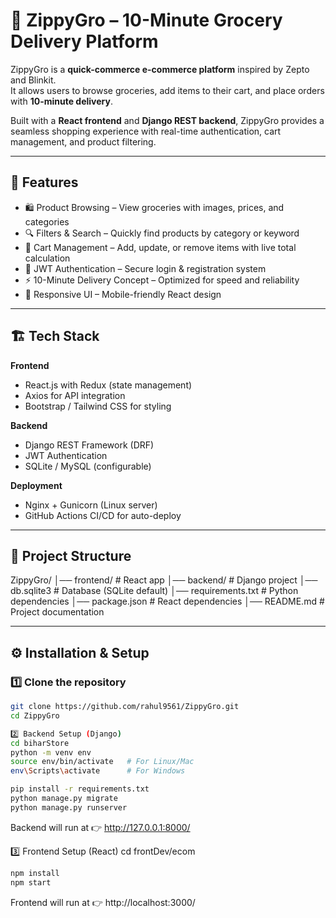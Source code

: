# 🛒 ZippyGro – 10-Minute Grocery Delivery Platform

ZippyGro is a **quick-commerce e-commerce platform** inspired by Zepto and Blinkit.  
It allows users to browse groceries, add items to their cart, and place orders with **10-minute delivery**.  

Built with a **React frontend** and **Django REST backend**, ZippyGro provides a seamless shopping experience with real-time authentication, cart management, and product filtering.

---

## 🚀 Features
- 🛍️ Product Browsing – View groceries with images, prices, and categories  
- 🔍 Filters & Search – Quickly find products by category or keyword  
- 🛒 Cart Management – Add, update, or remove items with live total calculation  
- 🔐 JWT Authentication – Secure login & registration system  
- ⚡ 10-Minute Delivery Concept – Optimized for speed and reliability  
- 📱 Responsive UI – Mobile-friendly React design  

---

## 🏗️ Tech Stack
**Frontend**
- React.js with Redux (state management)  
- Axios for API integration  
- Bootstrap / Tailwind CSS for styling  

**Backend**
- Django REST Framework (DRF)  
- JWT Authentication  
- SQLite / MySQL (configurable)  

**Deployment**
- Nginx + Gunicorn (Linux server)  
- GitHub Actions CI/CD for auto-deploy  

---


## 📂 Project Structure

ZippyGro/
│── frontend/ # React app
│── backend/ # Django project
│── db.sqlite3 # Database (SQLite default)
│── requirements.txt # Python dependencies
│── package.json # React dependencies
│── README.md # Project documentation



---

## ⚙️ Installation & Setup

### 1️⃣ Clone the repository
```bash
git clone https://github.com/rahul9561/ZippyGro.git
cd ZippyGro

2️⃣ Backend Setup (Django)
cd biharStore
python -m venv env
source env/bin/activate   # For Linux/Mac
env\Scripts\activate      # For Windows

pip install -r requirements.txt
python manage.py migrate
python manage.py runserver
```
Backend will run at 👉 http://127.0.0.1:8000/

3️⃣ Frontend Setup (React)
cd frontDev/ecom
```bash
npm install
npm start
```
Frontend will run at 👉 http://localhost:3000/
